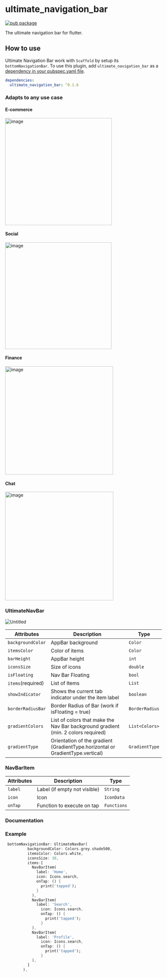 # ultimate_navigation_bar
[![pub package](https://img.shields.io/pub/v/ultimate_navigation_bar.svg)](https://pub.dev/packages/ultimate_navigation_bar)

The ultimate navigation bar for flutter.

## How to use
Ultimate Navigation Bar work with `Scaffold` by setup its `bottomNavigationBar`.
To use this plugin, add `ultimate_navigation_bar` as a [dependency in your pubspec.yaml file](https://flutter.dev/docs/development/platform-integration/platform-channels).

```yaml
dependencies:
  ultimate_navigation_bar: ^0.1.6
```


### Adapts to any use case

#### E-commerce
<img width="343" alt="image" src="https://github.com/UltimateNavBar/ultimate_navigation_bar/assets/67431499/43cdf7ad-1806-45cb-a69d-7125c1a567c9">


#### Social
<img width="342" alt="image" src="https://github.com/UltimateNavBar/ultimate_navigation_bar/assets/67431499/7d14132c-52b0-42f8-95c5-bf4ce91a7d84">

#### Finance
<img width="347" alt="image" src="https://github.com/UltimateNavBar/ultimate_navigation_bar/assets/67431499/7d55ccb3-f38d-4793-90f5-8527d76fa182">

#### Chat
<img width="348" alt="image" src="https://github.com/UltimateNavBar/ultimate_navigation_bar/assets/67431499/0bd577a2-a0b9-4e9c-a1fd-5493829b56d2">



### UltimateNavBar
![Untitled](https://github.com/UltimateNavBar/ultimate_navigation_bar/assets/67431499/54d2ab30-fc76-464e-a078-75573fb03f59)



| Attributes        | Description                                                                       | Type          |
|-------------------|-----------------------------------------------------------------------------------|---------------|
| `backgroundColor` | AppBar background                                                                 | `Color`       |
| `itemsColor`      | Color of items                                                                    | `Color`       |
| `barHeight`       | AppBar height                                                                     | `int`         |
| `iconsSize`       | Size of icons                                                                     | `double`      |
| `isFloating`      | Nav Bar Floating                                                                  | `bool`        |
| `items`(required)           | List of Items                                                                     | `List`        |
| `showIndicator`  | Shows the current tab indicator under the item label                                                  | `boolean`   |
| `borderRadiusBar` | Border Radius of Bar (work if isFloating = true)                                  | `BorderRadius` |
| `gradientColors`  | List of colors that make the Nav Bar background gradient (min. 2 colors required) | `List<Colors>` |
| `gradientType`    | Orientation of the gradient (GradientType.horizontal or GradientType.vertical)    | `GradientType` |

### NavBarItem

| Attributes | Description                                                                      | Type        |
|------------|----------------------------------------------------------------------------------|-------------|
| `label`    | Label (if empty not visible)                                                     | `String`    |
| `icon`     | Icon                                                                             | `IconData`  |
| `onTap`    | Function to execute on tap                                                       | `Functions` |

### Documentation

### Example

``` dart
 bottomNavigationBar: UltimateNavBar(
          backgroundColor: Colors.grey.shade500,
          itemsColor: Colors.white,
          iconsSize: 30,
          items:[
            NavBarItem(
              label: 'Home',
              icon: Icons.search,
              onTap: () {
                print('tapped');
              }
            ),
            NavBarItem(
              label: 'Search',
                icon: Icons.search,
                onTap: () {
                  print('tapped');
                }
            ),
            NavBarItem(
              label: 'Profile',
                icon: Icons.search,
                onTap: () {
                  print('tapped');
                }
            ),
          ]
        ),
```
